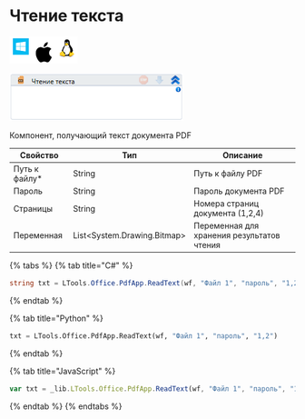 # Чтение текста

![](<../../../.gitbook/assets/image (100) (1) (1) (1) (2) (245).png>)

![](<../../../.gitbook/assets/image (370).png>)

Компонент, получающий текст документа PDF

| Свойство       | Тип                          | Описание                                   |
| -------------- | ---------------------------- | ------------------------------------------ |
| Путь к файлу\* | String                       | Путь к файлу PDF                           |
| Пароль         | String                       | Пароль документа PDF                       |
| Страницы       | String                       | Номера страниц документа (1,2,4)           |
| Переменная     | List\<System.Drawing.Bitmap> | Переменная для хранения результатов чтения |

{% tabs %}
{% tab title="C#" %}
```csharp
string txt = LTools.Office.PdfApp.ReadText(wf, "Файл 1", "пароль", "1,2");
```
{% endtab %}

{% tab title="Python" %}
```python
txt = LTools.Office.PdfApp.ReadText(wf, "Файл 1", "пароль", "1,2")
```
{% endtab %}

{% tab title="JavaScript" %}
```javascript
var txt = _lib.LTools.Office.PdfApp.ReadText(wf, "Файл 1", "пароль", "1,2");
```
{% endtab %}
{% endtabs %}
